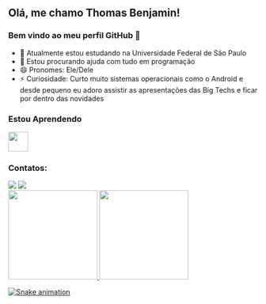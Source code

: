 ## Olá, me chamo Thomas Benjamin! 
### Bem vindo ao meu perfil GitHub 👋

- 🔭 Atualmente estou estudando na Universidade Federal de São Paulo
- 🤔 Estou procurando ajuda com tudo em programação 
- 😄 Pronomes: Ele/Dele
- ⚡ Curiosidade: Curto muito sistemas operacionais como o Android e desde pequeno eu adoro assistir as apresentações das Big Techs e ficar por dentro das novidades

### Estou Aprendendo
<img src="https://cdn.jsdelivr.net/gh/devicons/devicon/icons/c/c-original.svg" width="40" height="40" />

### Contatos:

<div>
<a href="https://instagram.com/benjamin_7000" target="_blank"><img src="https://img.shields.io/badge/-Instagram-%23E4405F?style=for-the-badge&logo=instagram&logoColor=white" target="_blank"></a>
<a href = "mailto:benjamin.oliveira@unifesp.br"><img src="https://img.shields.io/badge/Gmail-D14836?style=for-the-badge&logo=gmail&logoColor=white" target="_blank"></a>  
</div>


<div>
<a href="https://github.com/Thomas-Benjamin">
<img height="180em" src="https://github-readme-stats.vercel.app/api/top-langs/?username=Thomas-Benjamin&layout=compact&langs_count=7&theme=dracula"/>
<img height="180em" src="https://github-readme-stats.vercel.app/api?username=Thomas-Benjamin&show_icons=true&theme=dracula&include_all_commits=true&count_private=true"/>
</div>

  ![Snake animation](https://github.com/Thomas-Benjamin/Thomas-Benjamin/blob/output/github-contribution-grid-snake.svg)


<!---
Thomas-Benjamin/Thomas-Benjamin is a ✨ special ✨ repository because its `README.md` (this file) appears on your GitHub profile.
You can click the Preview link to take a look at your changes.
--->
